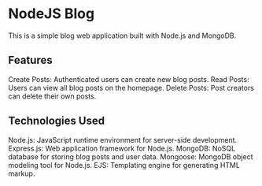 # NodeJS Blog
This is a simple blog web application built with Node.js and MongoDB.

## Features
Create Posts: Authenticated users can create new blog posts.
Read Posts: Users can view all blog posts on the homepage.
Delete Posts: Post creators can delete their own posts.

## Technologies Used
Node.js: JavaScript runtime environment for server-side development.
Express.js: Web application framework for Node.js.
MongoDB: NoSQL database for storing blog posts and user data.
Mongoose: MongoDB object modeling tool for Node.js.
EJS: Templating engine for generating HTML markup.
